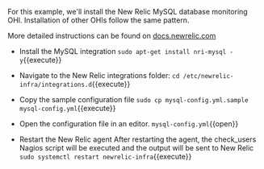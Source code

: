 For this example, we'll install the New Relic MySQL database monitoring OHI.  Installation of other OHIs follow the same pattern.

More detailed instructions can be found on [docs.newrelic.com](https://docs.newrelic.com/docs/integrations/host-integrations/host-integrations-list/mysql-monitoring-integration)

* Install the MySQL integration
`sudo apt-get install nri-mysql -y`{{execute}}

* Navigate to the New Relic integrations folder:
`cd /etc/newrelic-infra/integrations.d`{{execute}}

* Copy the sample configuration file
`sudo cp mysql-config.yml.sample mysql-config.yml`{{execute}}

* Open the configuration file in an editor.
`mysql-config.yml`{{open}}

* Restart the New Relic agent
After restarting the agent, the check_users Nagios script will be executed and the output will be sent to New Relic
`sudo systemctl restart newrelic-infra`{{execute}}
